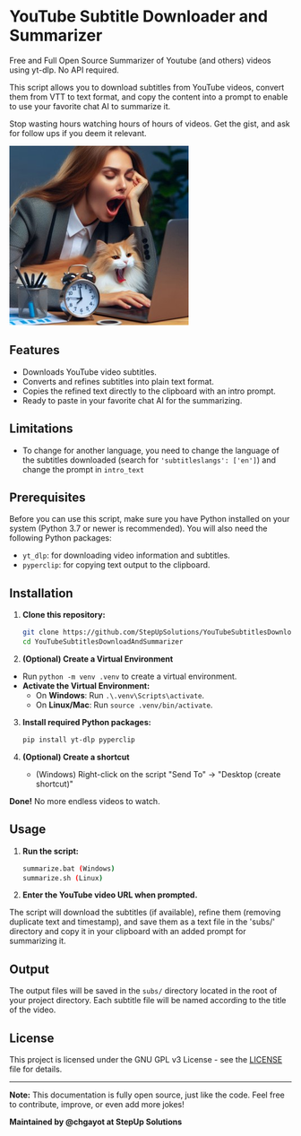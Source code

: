 
# YouTube Subtitle Downloader and Summarizer

Free and Full Open Source Summarizer of Youtube (and others) videos using yt-dlp. No API required.

This script allows you to download subtitles from YouTube videos, convert them from VTT to text format, and copy the content into a prompt to enable to use your favorite chat AI to summarize it.

Stop wasting hours watching hours of hours of videos. Get the gist, and ask for follow ups if you deem it relevant.

![bored cat and woman](img/bored.jpg)

## Features

- Downloads YouTube video subtitles.
- Converts and refines subtitles into plain text format.
- Copies the refined text directly to the clipboard with an intro prompt.
- Ready to paste in your favorite chat AI for the summarizing.

## Limitations

- To change for another language, you need to change the language of the subtitles downloaded (search for `'subtitleslangs': ['en']`) and change the prompt in `intro_text`

## Prerequisites

Before you can use this script, make sure you have Python installed on your system (Python 3.7 or newer is recommended). You will also need the following Python packages:
- `yt_dlp`: for downloading video information and subtitles.
- `pyperclip`: for copying text output to the clipboard.

## Installation

1. **Clone this repository:**
   ```bash
   git clone https://github.com/StepUpSolutions/YouTubeSubtitlesDownloadAndSummarizer
   cd YouTubeSubtitlesDownloadAndSummarizer
   ```

2. **(Optional) Create a Virtual Environment**
- Run `python -m venv .venv` to create a virtual environment.
- **Activate the Virtual Environment:**
  - On **Windows**: Run `.\.venv\Scripts\activate`.
  - On **Linux/Mac**: Run `source .venv/bin/activate`.

3. **Install required Python packages:**
   ```bash
   pip install yt-dlp pyperclip
   ```

4. **(Optional) Create a shortcut**
   - (Windows) Right-click on the script "Send To" -> "Desktop (create shortcut)"

**Done!** No more endless videos to watch.

## Usage

1. **Run the script:**
   ```bash
   summarize.bat (Windows)
   summarize.sh (Linux)
   ```

2. **Enter the YouTube video URL when prompted.**

The script will download the subtitles (if available), refine them (removing duplicate text and timestamp), and save them as a text file in the 'subs/' directory and copy it in your clipboard with an added prompt for summarizing it.


## Output

The output files will be saved in the `subs/` directory located in the root of your project directory. Each subtitle file will be named according to the title of the video.

## License

This project is licensed under the GNU GPL v3 License - see the [LICENSE](LICENSE) file for details.


---

**Note:** This documentation is fully open source, just like the code. Feel free to contribute, improve, or even add more jokes!

**Maintained by @chgayot at StepUp Solutions**
